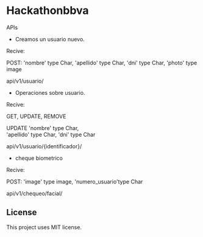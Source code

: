 # Hackathonbbva


APIs

* Creamos un usuario nuevo.

Recive:

POST: 
    'nombre' type Char, 
    'apellido' type Char, 
    'dni' type Char,
    'photo' type image


api/v1/usuario/




* Operaciones sobre usuario.

Recive:

GET, UPDATE, REMOVE

UPDATE 
    'nombre' type Char,  
    'apellido' type Char, 
    'dni' type Char



api/v1/usuario/{identificador}/



* cheque biometrico

Recive:

POST: 
    'image' type image,
    'numero_usuario'type Char


api/v1/chequeo/facial/




## License

This project uses MIT license.